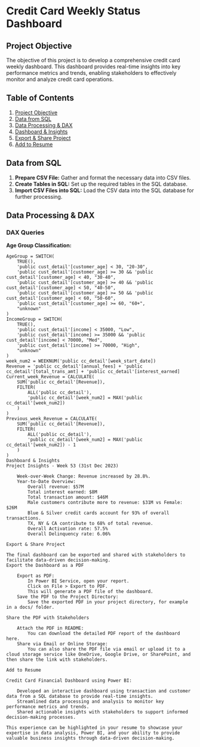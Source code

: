 # Credit Card Weekly Status Dashboard

## Project Objective
The objective of this project is to develop a comprehensive credit card weekly dashboard. This dashboard provides real-time insights into key performance metrics and trends, enabling stakeholders to effectively monitor and analyze credit card operations.

## Table of Contents
1. [Project Objective](#project-objective)
2. [Data from SQL](#data-from-sql)
3. [Data Processing & DAX](#data-processing--dax)
4. [Dashboard & Insights](#dashboard--insights)
5. [Export & Share Project](#export--share-project)
6. [Add to Resume](#add-to-resume)

## Data from SQL
1. **Prepare CSV File:** Gather and format the necessary data into CSV files.
2. **Create Tables in SQL:** Set up the required tables in the SQL database.
3. **Import CSV Files into SQL:** Load the CSV data into the SQL database for further processing.

## Data Processing & DAX
### DAX Queries

**Age Group Classification:**
```dax
AgeGroup = SWITCH(
    TRUE(),
    'public cust_detail'[customer_age] < 30, "20-30",
    'public cust_detail'[customer_age] >= 30 && 'public cust_detail'[customer_age] < 40, "30-40",
    'public cust_detail'[customer_age] >= 40 && 'public cust_detail'[customer_age] < 50, "40-50",
    'public cust_detail'[customer_age] >= 50 && 'public cust_detail'[customer_age] < 60, "50-60",
    'public cust_detail'[customer_age] >= 60, "60+",
    "unknown"
)
IncomeGroup = SWITCH(
    TRUE(),
    'public cust_detail'[income] < 35000, "Low",
    'public cust_detail'[income] >= 35000 && 'public cust_detail'[income] < 70000, "Med",
    'public cust_detail'[income] >= 70000, "High",
    "unknown"
)
week_num2 = WEEKNUM('public cc_detail'[week_start_date])
Revenue = 'public cc_detail'[annual_fees] + 'public cc_detail'[total_trans_amt] + 'public cc_detail'[interest_earned]
Current_week_Revenue = CALCULATE(
    SUM('public cc_detail'[Revenue]),
    FILTER(
        ALL('public cc_detail'),
        'public cc_detail'[week_num2] = MAX('public cc_detail'[week_num2])
    )
)
Previous_week_Revenue = CALCULATE(
    SUM('public cc_detail'[Revenue]),
    FILTER(
        ALL('public cc_detail'),
        'public cc_detail'[week_num2] = MAX('public cc_detail'[week_num2]) - 1
    )
)
Dashboard & Insights
Project Insights - Week 53 (31st Dec 2023)

    Week-over-Week Change: Revenue increased by 28.8%.
    Year-to-Date Overview:
        Overall revenue: $57M
        Total interest earned: $8M
        Total transaction amount: $46M
        Male customers contribute more to revenue: $31M vs Female: $26M
        Blue & Silver credit cards account for 93% of overall transactions.
        TX, NY & CA contribute to 68% of total revenue.
        Overall Activation rate: 57.5%
        Overall Delinquency rate: 6.06%

Export & Share Project

The final dashboard can be exported and shared with stakeholders to facilitate data-driven decision-making.
Export the Dashboard as a PDF

    Export as PDF:
        In Power BI Service, open your report.
        Click on File > Export to PDF.
        This will generate a PDF file of the dashboard.
    Save the PDF to the Project Directory:
        Save the exported PDF in your project directory, for example in a docs/ folder.

Share the PDF with Stakeholders

    Attach the PDF in README:
        You can download the detailed PDF report of the dashboard here.
    Share via Email or Online Storage:
        You can also share the PDF file via email or upload it to a cloud storage service like OneDrive, Google Drive, or SharePoint, and then share the link with stakeholders.

Add to Resume

Credit Card Financial Dashboard using Power BI:

    Developed an interactive dashboard using transaction and customer data from a SQL database to provide real-time insights.
    Streamlined data processing and analysis to monitor key performance metrics and trends.
    Shared actionable insights with stakeholders to support informed decision-making processes.

This experience can be highlighted in your resume to showcase your expertise in data analysis, Power BI, and your ability to provide valuable business insights through data-driven decision-making.
